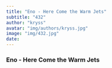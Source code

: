 ```yaml
---
title: "Eno - Here Come the Warm Jets"
subtitle: "432"
author: "kryss"
avatar: "img/authors/kryss.jpg"
image: "img/432.jpg"
date:
---
```


### Eno - Here Come the Warm Jets
